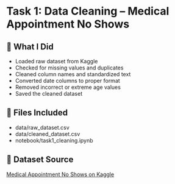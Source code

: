 # Task 1: Data Cleaning – Medical Appointment No Shows

## 🧽 What I Did
- Loaded raw dataset from Kaggle
- Checked for missing values and duplicates
- Cleaned column names and standardized text
- Converted date columns to proper format
- Removed incorrect or extreme age values
- Saved the cleaned dataset

## 📂 Files Included
- data/raw_dataset.csv
- data/cleaned_dataset.csv
- notebook/task1_cleaning.ipynb

## 📌 Dataset Source
[Medical Appointment No Shows on Kaggle](https://www.kaggle.com/datasets/joniarroba/noshowappointments)
